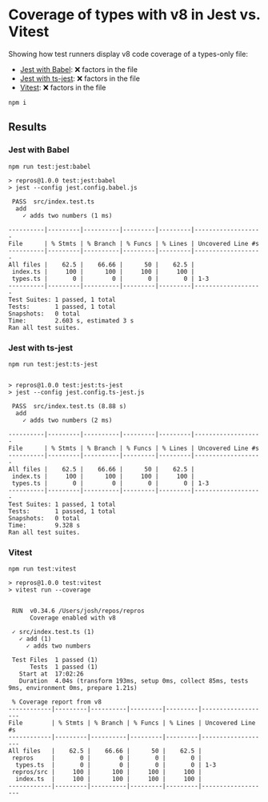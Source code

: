 # Coverage of types with v8 in Jest vs. Vitest

Showing how test runners display v8 code coverage of a types-only file:

- [Jest with Babel](https://jestjs.io/docs/getting-started#using-typescript): ❌ factors in the file
- [Jest with ts-jest](https://github.com/kulshekhar/ts-jest): ❌ factors in the file
- [Vitest](https://www.npmjs.com/package/@vitest/coverage-v8): ❌ factors in the file

```shell
npm i
```

## Results

### Jest with Babel

```shell
npm run test:jest:babel
```

```plaintext
> repros@1.0.0 test:jest:babel
> jest --config jest.config.babel.js

 PASS  src/index.test.ts
  add
    ✓ adds two numbers (1 ms)

----------|---------|----------|---------|---------|-------------------
File      | % Stmts | % Branch | % Funcs | % Lines | Uncovered Line #s
----------|---------|----------|---------|---------|-------------------
All files |    62.5 |    66.66 |      50 |    62.5 |
 index.ts |     100 |      100 |     100 |     100 |
 types.ts |       0 |        0 |       0 |       0 | 1-3
----------|---------|----------|---------|---------|-------------------
Test Suites: 1 passed, 1 total
Tests:       1 passed, 1 total
Snapshots:   0 total
Time:        2.603 s, estimated 3 s
Ran all test suites.
```

### Jest with ts-jest

```shell
npm run test:jest:ts-jest
```

```plaintext

> repros@1.0.0 test:jest:ts-jest
> jest --config jest.config.ts-jest.js

 PASS  src/index.test.ts (8.88 s)
  add
    ✓ adds two numbers (2 ms)

----------|---------|----------|---------|---------|-------------------
File      | % Stmts | % Branch | % Funcs | % Lines | Uncovered Line #s
----------|---------|----------|---------|---------|-------------------
All files |    62.5 |    66.66 |      50 |    62.5 |
 index.ts |     100 |      100 |     100 |     100 |
 types.ts |       0 |        0 |       0 |       0 | 1-3
----------|---------|----------|---------|---------|-------------------
Test Suites: 1 passed, 1 total
Tests:       1 passed, 1 total
Snapshots:   0 total
Time:        9.328 s
Ran all test suites.
```

### Vitest

```shell
npm run test:vitest
```

```plaintext
> repros@1.0.0 test:vitest
> vitest run --coverage


 RUN  v0.34.6 /Users/josh/repos/repros
      Coverage enabled with v8

 ✓ src/index.test.ts (1)
   ✓ add (1)
     ✓ adds two numbers

 Test Files  1 passed (1)
      Tests  1 passed (1)
   Start at  17:02:26
   Duration  4.04s (transform 193ms, setup 0ms, collect 85ms, tests 9ms, environment 0ms, prepare 1.21s)

 % Coverage report from v8
------------|---------|----------|---------|---------|-------------------
File        | % Stmts | % Branch | % Funcs | % Lines | Uncovered Line #s
------------|---------|----------|---------|---------|-------------------
All files   |    62.5 |    66.66 |      50 |    62.5 |
 repros     |       0 |        0 |       0 |       0 |
  types.ts  |       0 |        0 |       0 |       0 | 1-3
 repros/src |     100 |      100 |     100 |     100 |
  index.ts  |     100 |      100 |     100 |     100 |
------------|---------|----------|---------|---------|-------------------
```
